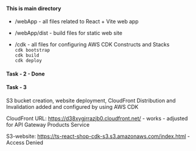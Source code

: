 #### This is main directory

- /webApp - all files related to React + Vite web app

- /webApp/dist - build files for static web site

- /cdk - all files for configuring AWS CDK Constructs and Stacks  
   `cdk bootstrap`  
   `cdk build`  
   `cdk deploy`

#### Task - 2 - Done

#### Task - 3

S3 bucket creation, website deployment, CloudFront Distribution and Invalidation added and configured by using AWS CDK

CloudFront URL: https://d38xygjrrazjb0.cloudfront.net/ - works - adjusted for API Gateway Products Service

S3-website: https://ts-react-shop-cdk-s3.s3.amazonaws.com/index.html - <Message>Access Denied</Message>
